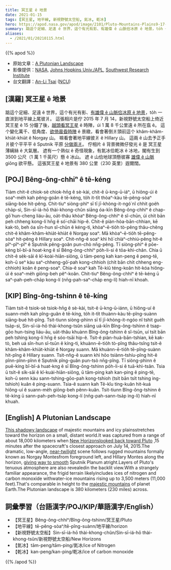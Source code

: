 ```yaml
---
title: 冥王星 ê 地景
date: 2021-01-15
tags: [冥王星, 地平線, 新視野號太空船, 氮冰, 乾冰]
hero: https://apod.nasa.gov/apod/image/2101/Pluto-Mountains-Plains9-17-15_1024.jpg
summary: 踮這个足細、足遠 ê 世界，這个有光有影、有雄偉 ê 山脈佮冰原 ê 地景，to̍h 一直湠到地平線上尾彼爿。
aliases:
  - /2021/01/20210115.html
---
```


{{% apod %}}

- 原始文章：[A Plutonian Landscape](https://apod.nasa.gov/apod/ap210115.html)
- 影像提供：[NASA](http://www.nasa.gov/), [Johns Hopkins Univ./APL](http://www.jhuapl.edu/), [Southwest Research Institute](http://www.swri.edu/)
- 台文翻譯：[An-Li Tsai](mailto:thianbun.taigi@gmail.com) ([NCU](https://www.astro.ncu.edu.tw))

## [漢羅] 冥王星 ê 地景

踮這个足細、足遠 ê 世界，這个有光有影、[有雄偉 ê 山脈佮冰原 ê 地景](https://photojournal.jpl.nasa.gov/catalog/PIA19947)，to̍h 一直湠到地平線上尾彼爿。
這張相片是佇 2015 年 7 月 14，新視野號太空船上倚近冥王星 ê 15 分鐘了後，[越頭看冥王星](http://www.nasa.gov/feature/pluto-wows-in-spectacular-new-backlit-panorama) ê 時陣，úi 1 萬 8 千公里遠 ê 所在翕 ê。
這个變化萬千、低角度、[欲倚晨昏時陣](https://apod.nasa.gov/apod/ap071227.html) ê 景緻，看會著倒爿頭前這个 khâm-khâm-khia̍t-khia̍t ê Norgay 山。
嘛看會著地平線彼爿 ê Hillary 山。
這兩 ê 山去予正手爿彼个平平平 ê Sputnik 平原 [分做兩爿](https://apod.nasa.gov/apod/ap150718.html)。
佇相片 ê 背景微微仔發光 ê 是 冥王星薄縭絲 ê 大氣層。
遮有一个熟似 ê 奇怪現象，有氮冰佮乾冰 ê 冰地，閣有生到 3500 公尺（1 萬 1 千英尺）懸 ê 冰山。
遮 ê 山佮地球頂懸彼寡 [雄偉 ê 山脈](https://apod.nasa.gov/apod/ap140801.html) giōng 欲平懸。
這張冥王星 ê 地景有 380 公里（230 英里）遐爾闊。

## [POJ] Bêng-ông-chhiⁿ ê tē-kéng

Tiàm chit-ê chiok-sè chiok-hn̄g ê sè-kài, chit-ê ū-kng-ū-iáⁿ, ū hiông-úi ê soaⁿ-me̍h kah pêng-goân ê tē-kéng, to̍h it-ti̍t thòaⁿ-kàu tē-pêng-sòaⁿ siāng-bóe hit-pêng.
Chit-tiuⁿ siòng-phìⁿ sī tī jī-khòng-it-ngó͘ nî chhit goe̍h cha̍p-sì, Sin-sī-iá-hō thài-khong-chûn siāng óa-kīn Bêng-ông-chhiⁿ ê chap-gō͘ hun-cheng liáu-āu, oa̍t-thâu khòaⁿ Bêng-ông-chhiⁿ ê sî-chūn, úi chi̍t bān peh chheng kong-lí hn̄g ê só͘-chāi hip-ê.
Chit-ê piàn-hòa-bān-chhian, kē kak-tò, beh óa sîn-hun sî-chūn ê kéng-tì, khòaⁿ-ē-tio̍h tò-pêng thâu-chêng chit-ê khâm-khâm-khia̍t-khia̍t ê Norgay soaⁿ.
Mā khòaⁿ-ē-tio̍h tē-pêng-sòaⁿ hit-pêng ê Hillary soaⁿ.
Chit-nn̂g-ê soaⁿ khì hō͘ chiàⁿ-chhiú-pêng hit-ê pîⁿ-pîⁿ-pîⁿ ê Sputnik pêng-goân pun-chò nn̄g-pêng.
Tī siòng-phìⁿ ê pōe-kéng bî-bî-á hoat-kng ê sī Bêng-ông-chhiⁿ po̍h-li-si ê tōa-khì-chân.
Chia ū chi̍t-ê se̍k-sāi ê kî-koài-hiān-siōng, ū tām-peng kah kan-peng ê peng-tē, koh-ū seⁿ kàu saⁿ-chheng-gō͘-pah kong-chhioh (chi̍t bān chi̍t chheng eng-chhioh) koân ê peng-soaⁿ.
Chia-ê soaⁿ kah Tē-kiû téng-koân hit-kóa hiông-úi ê soaⁿ-me̍h giōng-beh pêⁿ-koân.
Chit-tiuⁿ Bêng-ông-chhiⁿ ê tē-kéng ū saⁿ-pah-peh-cha̍p kong-lí (nn̄g-pah-saⁿ-cha̍p eng-lí) hiah-nī khoah.

## [KIP] Bîng-ông-tshinn ê tē-kíng

Tiàm tsit-ê tsiok-sè tsiok-hn̄g ê sè-kài, tsit-ê ū-kng-ū-iánn, ū hiông-uí ê suann-me̍h kah pîng-guân ê tē-kíng, to̍h it-ti̍t thuànn-kàu tē-pîng-suànn siāng-bué hit-pîng.
Tsit-tiunn siòng-phìnn sī tī jī-khòng-it-ngóo nî tshit gue̍h tsa̍p-sì, Sin-sī-iá-hō thài-khong-tsûn siāng uá-kīn Bîng-ông-tshinn ê tsap-gōo hun-tsing liáu-āu, ua̍t-thâu khuànn Bîng-ông-tshinn ê sî-tsūn, uí tsi̍t bān peh tshing kong-lí hn̄g ê sóo-tsāi hip-ê.
Tsit-ê piàn-huà-bān-tshian, kē kak-tò, beh uá sîn-hun sî-tsūn ê kíng-tì, khuànn-ē-tio̍h tò-pîng thâu-tsîng tsit-ê khâm-khâm-khia̍t-khia̍t ê Norgay suann.
Mā khuànn-ē-tio̍h tē-pîng-suànn hit-pîng ê Hillary suann.
Tsit-nn̂g-ê suann khì hōo tsiànn-tshíu-pîng hit-ê pînn-pînn-pînn ê Sputnik pîng-guân pun-tsò nn̄g-pîng.
Tī siòng-phìnn ê puē-kíng bî-bî-á huat-kng ê sī Bîng-ông-tshinn po̍h-li-si ê tuā-khì-tsân.
Tsia ū tsi̍t-ê si̍k-sāi ê kî-kuài-hiān-siōng, ū tām-ping kah kan-ping ê ping-tē, koh-ū senn kàu sann-tshing-gōo-pah kong-tshioh (tsi̍t bān tsi̍t tshing ing-tshioh) kuân ê ping-suann.
Tsia-ê suann kah Tē-kîu tíng-kuân hit-kuá hiông-uí ê suann-me̍h giōng-beh pênn-kuân.
Tsit-tiunn Bîng-ông-tshinn ê tē-kíng ū sann-pah-peh-tsa̍p kong-lí (nn̄g-pah-sann-tsa̍p ing-lí) hiah-nī khuah.

## [English] A Plutonian Landscape  

[This shadowy landscape](https://photojournal.jpl.nasa.gov/catalog/PIA19947) of majestic mountains and icy plainsstretches toward the horizon on a small, distant world.It was captured from a range of about 18,000 kilometers when [New Horizonslooked back toward Pluto](http://www.nasa.gov/feature/pluto-wows-in-spectacular-new-backlit-panorama) ,15 minutes after the spacecraft's closest approach on July 14, 2015.The dramatic, low-angle, [near-twilight](https://apod.nasa.gov/apod/ap071227.html) scene follows rugged mountains formally known as Norgay Montesfrom foreground left, and Hillary Montes along the horizon, [giving way to smooth](https://apod.nasa.gov/apod/ap150718.html) Sputnik Planum atright.Layers of Pluto's tenuous atmosphere are also revealedin the backlit view.With a strangely familiar appearance, the frigid terrain likelyincludes ices of nitrogen and carbon monoxide withwater-ice mountains rising up to 3,500 meters (11,000 feet).That's comparable in height to the [majestic mountains](https://apod.nasa.gov/apod/ap140801.html) of planet Earth.The Plutonian landscape is 380 kilometers (230 miles) across.

## 詞彙學習（台語漢字/POJ/KIP/華語漢字/English）

- 【冥王星】Bêng-ông-chhiⁿ/Bîng-ông-tshinn/冥王星/Pluto
- 【地平線】tē-pêng-sòaⁿ/tē-pîng-suànn/地平線/horizon
- 【新視野號太空船】Sin-sī-iá-hō thài-khong-chûn/Sin-sī-iá-hō thài-khong-tsûn/新視野號太空船/New Horizons
- 【氮冰】tām-peng/tām-ping/氮冰/ice of Nitrogen
- 【乾冰】kan-peng/kan-ping/乾冰/ice of carbon monoxide

{{% /apod %}}
